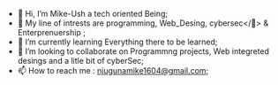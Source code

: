 - 👋 Hi, I’m Mike-Ush a tech oriented Being;
- 👀 My line of intrests are programming, Web_Desing, cybersec</🤫> & Enterprenuership ;
- 🌱 I’m currently learning Everything there to be learned;
- 💞️ I’m looking to collaborate on  Programmng projects, Web integreted desings and a litle bit of cyberSec;
- 📫 How to reach me : njugunamike1604@gmail.com;

<!---
Mike-ush/Mike-ush is a ✨ special ✨ repository because its `README.md` (this file) appears on your GitHub profile.
You can click the Preview link to take a look at your changes.
--->
